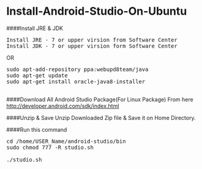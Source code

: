 Install-Android-Studio-On-Ubuntu
================================
####Install JRE & JDK
<pre>
Install JRE - 7 or upper virsion from Software Center
Install JDK - 7 or upper virsion form Software Center
</pre>

OR
<pre>
sudo apt-add-repository ppa:webupd8team/java
sudo apt-get update
sudo apt-get install oracle-java8-installer

</pre>

####Download All Android Studio Package(For Linux Package)
From here
http://developer.android.com/sdk/index.html

####Unzip & Save 
Unzip Downloaded Zip file &
Save it on Home Directory.

####Run this command

<pre>
cd /home/USER_Name/android-studio/bin
sudo chmod 777 -R studio.sh

./studio.sh



